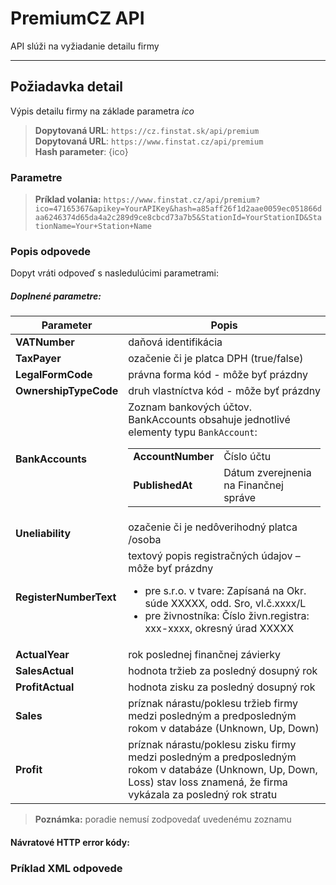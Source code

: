 # PremiumCZ API
API slúži na vyžiadanie detailu firmy

---
## Požiadavka detail
Výpis detailu firmy na základe parametra *ico*
> **Dopytovaná URL**: ```https://cz.finstat.sk/api/premium```<br />
> **Dopytovaná URL**: ```https://www.finstat.cz/api/premium```<br />
> **Hash parameter**: {ico}
### Parametre
[](../../../common/parameters/detail-sk.md ':include')

[](../../../common/parameters/parameters-sk.md ':include')


> **Príklad volania:** ```https://www.finstat.cz/api/premium?ico=47165367&apikey=YourAPIKey&hash=a85aff26f1d2aae0059ec051866daa6246374d65da4a2c289d9ce8cbcd73a7b5&StationId=YourStationID&StationName=Your+Station+Name```
### Popis odpovede

Dopyt vráti odpoveď s nasledulúcimi parametrami:

[](../../../common/responses/basiccz-sk.md ':include')

[](../../../common/responses/premiumcz-common-sk.md ':include')

##### Doplnené parametre:
| Parameter | Popis |
| ----------- | ----------- |
| **VATNumber** | daňová identifikácia |
| **TaxPayer** | ozačenie či je platca DPH (true/false)|
| **LegalFormCode** | právna forma kód - môže byť prázdny |
| **OwnershipTypeCode** | druh vlastníctva kód - môže byť prázdny |
| **BankAccounts** |Zoznam bankových účtov.<br /> BankAccounts obsahuje jednotlivé elementy typu `BankAccount`:<table><tr><td>**AccountNumber**</td><td>Číslo účtu</td></tr><tr><td>**PublishedAt**</td><td>Dátum zverejnenia na Finančnej správe</td></tr></table>|
| **Uneliability** | ozačenie či je nedôverihodný platca /osoba|
| **RegisterNumberText** | textový popis registračných údajov – môže byť prázdny <ul><li>pre s.r.o. v tvare: Zapísaná na Okr. súde XXXXX, odd. Sro, vl.č.xxxx/L</li><li>pre živnostníka: Číslo živn.registra: xxx-xxxx, okresný úrad XXXXX </li></ul>|
| **ActualYear**| rok poslednej finančnej závierky |
| **SalesActual**| hodnota tržieb za posledný dosupný rok |
| **ProfitActual**| hodnota zisku za posledný dosupný rok|
| **Sales**| príznak nárastu/poklesu tržieb firmy medzi posledným a predposledným rokom v databáze (Unknown, Up, Down) |
| **Profit**| príznak nárastu/poklesu zisku firmy medzi posledným a predposledným rokom v databáze (Unknown, Up, Down, Loss) stav loss znamená, že firma vykázala za posledný rok stratu |

> **Poznámka:** poradie nemusí zodpovedať uvedenému zoznamu

#### Návratové HTTP error kódy:
[](../../../common/http/errorcodes-sk-detail.md ':include')

[](../../../common/http/errorcodes-sk.md ':include')

### Príklad XML odpovede